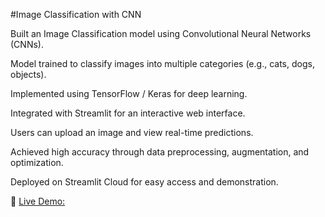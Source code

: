 #Image Classification with CNN
  
Built an Image Classification model using Convolutional Neural Networks (CNNs).

Model trained to classify images into multiple categories (e.g., cats, dogs, objects).

Implemented using TensorFlow / Keras for deep learning.

Integrated with Streamlit for an interactive web interface.

Users can upload an image and view real-time predictions.

Achieved high accuracy through data preprocessing, augmentation, and optimization.

Deployed on Streamlit Cloud for easy access and demonstration.


🔗 [Live Demo:](https://imageseg-juhurragmzweaksk4rqmkf.streamlit.app/)
